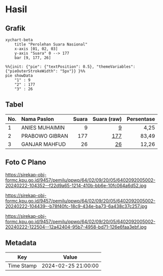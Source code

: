 # Hasil

## Grafik

```mermaid
xychart-beta
    title "Perolehan Suara Nasional"
    x-axis [01, 02, 03]
    y-axis "Suara" 0 --> 177
    bar [9, 177, 26]
```

```mermaid
%%{init: {"pie": {"textPosition": 0.5}, "themeVariables": {"pieOuterStrokeWidth": "5px"}} }%%
pie showData
    "1" : 9
    "2" : 177
    "3" : 26
```

## Tabel

| No. | Nama Paslon    | Suara | Suara (raw) | Persentase |
|:--- |:-------------- | -----:| -----------:| ----------:|
| 1   | ANIES MUHAIMIN | 9     | [9][p-1]    | 4,25       |
| 2   | PRABOWO GIBRAN | 177   | [177][p-2]  | 83,49      |
| 3   | GANJAR MAHFUD  | 26    | [26][p-3]   | 12,26      |


[p-1]: https://github.com/gigit-pemilu/pemilu-2024/blob/main/pilpres/hitung-suara/sub/64-kalimantan-timur/sub/02-kutai-kartanegara/sub/09-kenohan/sub/2005-tubuhan/sub/002-tps/sub/paslon-1.txt
[p-2]: https://github.com/gigit-pemilu/pemilu-2024/blob/main/pilpres/hitung-suara/sub/64-kalimantan-timur/sub/02-kutai-kartanegara/sub/09-kenohan/sub/2005-tubuhan/sub/002-tps/sub/paslon-2.txt
[p-3]: https://github.com/gigit-pemilu/pemilu-2024/blob/main/pilpres/hitung-suara/sub/64-kalimantan-timur/sub/02-kutai-kartanegara/sub/09-kenohan/sub/2005-tubuhan/sub/002-tps/sub/paslon-3.txt

## Foto C Plano

https://sirekap-obj-formc.kpu.go.id/9457/pemilu/ppwp/64/02/09/20/05/6402092005002-20240222-104352--f22d9a65-1214-410b-bb6e-10fc064a6d52.jpg

https://sirekap-obj-formc.kpu.go.id/9457/pemilu/ppwp/64/02/09/20/05/6402092005002-20240222-104439--b78f40fc-18c9-434e-ba73-6a438c37c257.jpg

https://sirekap-obj-formc.kpu.go.id/9457/pemilu/ppwp/64/02/09/20/05/6402092005002-20240222-122504--12a42404-95b7-4958-bd71-126e6faa3ebf.jpg


## Metadata

| Key        | Value               |
| ---------- | ------------------- |
| Time Stamp | 2024-02-25 21:00:00 |




